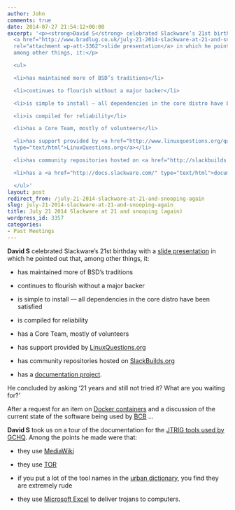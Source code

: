 ```yaml
---
author: John
comments: true
date: 2014-07-27 21:54:12+00:00
excerpt: '<p><strong>David S</strong> celebrated Slackware’s 21st birthday with a
  <a href="http://www.bradlug.co.uk/july-21-2014-slackware-at-21-and-snooping-again/slackware21-slides/"
  rel="attachment wp-att-3362">slide presentation</a> in which he pointed out that,
  among other things, it:</p>

  <ul>

  <li>has maintained more of BSD’s traditions</li>

  <li>continues to flourish without a major backer</li>

  <li>is simple to install — all dependencies in the core distro have been satisfied</li>

  <li>is compiled for reliability</li>

  <li>has a Core Team, mostly of volunteers</li>

  <li>has support provided by <a href="http://www.linuxquestions.org/questions/forumdisplay.php?forumid=14"
  type="text/html">LinuxQuestions.org</a></li>

  <li>has community repositories hosted on <a href="http://slackbuilds.org/" type="text/html">SlackBuilds.org</a></li>

  <li>has a <a href="http://docs.slackware.com/" type="text/html">documentation project</a>.</li>

  </ul>'
layout: post
redirect_from: /july-21-2014-slackware-at-21-and-snooping-again
slug: july-21-2014-slackware-at-21-and-snooping-again
title: July 21 2014 Slackware at 21 and snooping (again)
wordpress_id: 3357
categories:
- Past Meetings
---
```


**David S** celebrated Slackware’s 21st birthday with a [slide presentation](http://www.bradlug.co.uk/blog/2014/07/27/files/slackware21-slides.odp) in which he pointed out that, among other things, it:






  * has maintained more of BSD’s traditions


  * continues to flourish without a major backer


  * is simple to install — all dependencies in the core distro have been satisfied


  * is compiled for reliability


  * has a Core Team, mostly of volunteers


  * has support provided by [LinuxQuestions.org](http://www.linuxquestions.org/questions/forumdisplay.php?forumid=14)


  * has community repositories hosted on [SlackBuilds.org](http://slackbuilds.org/)


  * has a [documentation project](http://docs.slackware.com/).




He concluded by asking ‘21 years and still not tried it? What are you waiting for?’




After a request for an item on [Docker containers](http://en.wikipedia.org/wiki/Docker_(software)) and a discussion of the current state of the software being used by [BCB](http://www.bcbradio.co.uk/) ...




**David S** took us on a tour of the documentation for the [JTRIG tools used by GCHQ](https://firstlook.org/theintercept/document/2014/07/14/jtrig-tools-techniques/). Among the points he made were that:






  * they use [MediaWiki](https://en.wikipedia.org/wiki/Mediawiki)


  * they use [TOR](https://en.wikipedia.org/wiki/Tor_(anonymity_network))
	

  * if you put a lot of the tool names in the [urban dictionary](http://www.urbandictionary.com/), you find they are extremely rude


  * they use [Microsoft Excel](http://office.microsoft.com/en-us/excel/) to deliver trojans to computers.



